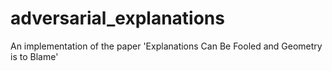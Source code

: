 # adversarial_explanations
An implementation of the paper 'Explanations Can Be Fooled and Geometry is to Blame'

